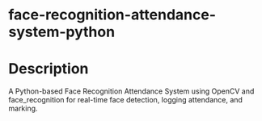 # face-recognition-attendance-system-python
# Description
A Python-based Face Recognition Attendance System using OpenCV and face_recognition for real-time face detection, logging attendance, and marking.
